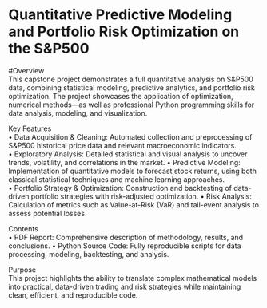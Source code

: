 # Quantitative Predictive Modeling and Portfolio Risk Optimization on the S&P500

#Overview  
This capstone project demonstrates a full quantitative analysis on S&P500 data, combining statistical modeling, predictive analytics, and portfolio risk optimization. The project showcases the application of optimization, numerical methods—as well as professional Python programming skills for data analysis, modeling, and visualization.  

Key Features  
	•	Data Acquisition & Cleaning: Automated collection and preprocessing of S&P500 historical price data and relevant macroeconomic indicators.  
	•	Exploratory Analysis: Detailed statistical and visual analysis to uncover trends, volatility, and correlations in the market.
	•	Predictive Modeling: Implementation of quantitative models to forecast stock returns, using both classical statistical techniques and machine learning approaches.  
	•	Portfolio Strategy & Optimization: Construction and backtesting of data-driven portfolio strategies with risk-adjusted optimization.
	•	Risk Analysis: Calculation of metrics such as Value-at-Risk (VaR) and tail-event analysis to assess potential losses.  

Contents    
	•	PDF Report: Comprehensive description of methodology, results, and conclusions.
	•	Python Source Code: Fully reproducible scripts for data processing, modeling, backtesting, and analysis.  

Purpose  
This project highlights the ability to translate complex mathematical models into practical, data-driven trading and risk strategies while maintaining clean, efficient, and reproducible code.
